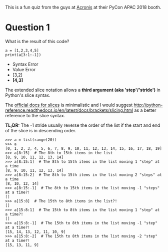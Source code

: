 This is a fun quiz from the guys at [Acronis](https://www.acronis.com/en-sg/) at their PyCon APAC 2018 booth.

Question 1
====

What is the result of this code?

```
a = [1,2,3,4,5]
print(a[3:1:-1])
```

- Syntax Error
- Value Error
- [3,2]
- **[4,3]**

The extended slice notation allows a **third argument (aka 'step'/'stride')** in Python's slice syntax. <br>

The [official docs for slices](https://docs.python.org/3/library/functions.html#slice) is minimalistic and I would suggest 
http://python-reference.readthedocs.io/en/latest/docs/brackets/slicing.html as a better reference to the slice syntax. 

**TL;DR:** The -1 stride usually reverse the order of the list if the start and end of the slice is in descending order.

```
>>> a = list(range(20))
>>> a
[0, 1, 2, 3, 4, 5, 6, 7, 8, 9, 10, 11, 12, 13, 14, 15, 16, 17, 18, 19]
>>> a[8:15]  # The 8th to 15th items in the list 
[8, 9, 10, 11, 12, 13, 14]
>>> a[8:15:1]  # The 8th to 15th items in the list moving 1 "step" at a time
[8, 9, 10, 11, 12, 13, 14]
>>> a[8:15:2]  # The 8th to 15th items in the list moving 2 "steps" at a time
[8, 10, 12, 14]
>>> a[8:15:-1]  # The 8th to 15th items in the list moving -1 "steps" at a time?!
[]
>>> a[15:8]  # The 15th to 8th items in the list?!
[]
>>> a[15:8:1]  # The 15th to 8th items in the list moving 1 "step" at a time?!
[]
>>> a[15:8:-1]  # The 15th to 8th items in the list moving -1 "step" at a time?!
[15, 14, 13, 12, 11, 10, 9]
>>> a[15:8:-2]  # The 15th to 8th items in the list moving -2 "step" at a time?!
[15, 13, 11, 9]
```
